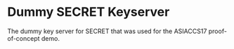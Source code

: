 # Dummy SECRET Keyserver
The dummy key server for SECRET that was used for the ASIACCS17 proof-of-concept demo.
